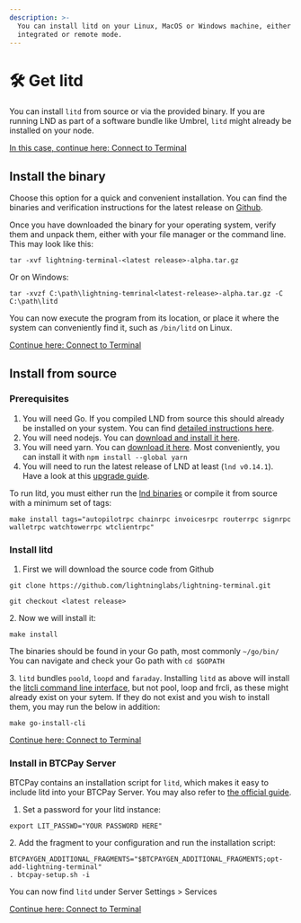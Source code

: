 ```yaml
---
description: >-
  You can install litd on your Linux, MacOS or Windows machine, either in
  integrated or remote mode.
---
```


# 🛠 Get litd

You can install `litd` from source or via the provided binary. If you are running LND as part of a software bundle like Umbrel, `litd` might already be installed on your node.

[In this case, continue here: Connect to Terminal](run-litd.md)

## Install the binary

Choose this option for a quick and convenient installation. You can find the binaries and verification instructions for the latest release on [Github](https://github.com/lightninglabs/lightning-terminal/releases/).

Once you have downloaded the binary for your operating system, verify them and unpack them, either with your file manager or the command line. This may look like this:

`tar -xvf lightning-terminal-<latest release>-alpha.tar.gz`

Or on Windows:

`tar -xvzf C:\path\lightning-temrinal<latest-release>-alpha.tar.gz -C C:\path\litd`

You can now execute the program from its location, or place it where the system can conveniently find it, such as `/bin/litd` on Linux.

[Continue here: Connect to Terminal](run-litd.md)

## Install from source

### Prerequisites <a href="#docs-internal-guid-7cbeda7b-7fff-ea25-6c45-b336fa1d808e" id="docs-internal-guid-7cbeda7b-7fff-ea25-6c45-b336fa1d808e"></a>

1. You will need Go. If you compiled LND from source this should already be installed on your system. You can find [detailed instructions here](https://golang.org/doc/install).
2. You will need nodejs. You can [download and install it here](https://nodejs.org/en/download/).
3. You will need yarn. You can [download it here](https://classic.yarnpkg.com/en/docs/install). Most conveniently, you can install it with `npm install --global yarn`
4. You will need to run the latest release of LND at least (`lnd v0.14.1`). Have a look at this [upgrade guide](../lnd/run-lnd.md#upgrading-from-source).

To run litd, you must either run the [lnd binaries](https://github.com/lightningnetwork/lnd/releases) or compile it from source with a minimum set of tags:

`make install tags="autopilotrpc chainrpc invoicesrpc routerrpc signrpc walletrpc watchtowerrpc wtclientrpc"`

### Install litd <a href="#docs-internal-guid-ae172929-7fff-f9d0-7921-e6f8acc92f53" id="docs-internal-guid-ae172929-7fff-f9d0-7921-e6f8acc92f53"></a>

1. First we will download the source code from Github

`git clone https://github.com/lightninglabs/lightning-terminal.git`

`git checkout <latest release>`

2\. Now we will install it:

`make install`

The binaries should be found in your Go path, most commonly `~/go/bin/` You can navigate and check your Go path with `cd $GOPATH`

3\. `litd` bundles `poold`, `loopd` and `faraday`. Installing `litd` as above will install the [litcli command line interface](command-line-interface.md), but not pool, loop and frcli, as these might already exist on your sytem. If they do not exist and you wish to install them, you may run the below in addition:

`make go-install-cli`

[Continue here: Connect to Terminal](run-litd.md)

### Install in BTCPay Server

BTCPay contains an installation script for `litd`, which makes it easy to include litd into your BTCPay Server. You may also refer to [the official guide](https://docs.btcpayserver.org/Docker/lightning-terminal/#lightning-terminal-lit).

1. Set a password for your litd instance:

`export LIT_PASSWD="YOUR PASSWORD HERE"`

2\. Add the fragment to your configuration and run the installation script:

`BTCPAYGEN_ADDITIONAL_FRAGMENTS="$BTCPAYGEN_ADDITIONAL_FRAGMENTS;opt-add-lightning-terminal"`\
`. btcpay-setup.sh -i`

You can now find `litd` under Server Settings > Services

[Continue here: Connect to Terminal](run-litd.md)
